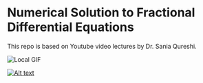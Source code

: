 # Numerical Solution to Fractional Differential Equations

This repo is based on Youtube video lectures by Dr. Sania Qureshi.

![Local GIF](./Simulation_chatoic.gif)




[![Alt text](https://img.youtube.com/vi/tk-jNetNnPc/0.jpg)](https://www.youtube.com/playlist?list=PL4z8Gd_IFNYYK49qQ4DMM6RDCy00lL_yx)
